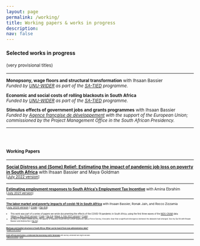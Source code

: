 ```yaml
---
layout: page
permalink: /working/
title: Working papers & works in progress
description:
nav: false
---
```


#### Selected works in progress
<small>(very provisional titles)

* * *

**Monopsony, wage floors and structural transformation** with Ihsaan Bassier  
*Funded by [UNU-WIDER](https://www.wider.unu.edu/) as part of the [SA-TIED](https://sa-tied.wider.unu.edu/) programme.*

**Economic and social costs of rolling blackouts in South Africa**  
*Funded by [UNU-WIDER](https://www.wider.unu.edu/) as part of the [SA-TIED](https://sa-tied.wider.unu.edu/) programme.*

**Stimulus effects of government jobs and grants programmes** with Ihsaan Bassier  
*Funded by [Agence française de développement](https://www.afd.fr/en) with the support of the European Union; commissioned by the Project Management Office in the South African Presidency.*

* * *

<br/><br/>

#### Working Papers

* * *

[**Social Distress and (Some) Relief: Estimating the impact of pandemic job loss on poverty in South Africa**](https://www.wider.unu.edu/sites/default/files/Publications/Working-paper/PDF/wp2022-80-social-distress-relief-impact-pandemic-job-loss-poverty-South-Africa.pdf)
with Ihsaan Bassier and Maya Goldman  
<small>[[July 2022 version](https://www.wider.unu.edu/sites/default/files/Publications/Working-paper/PDF/wp2022-80-social-distress-relief-impact-pandemic-job-loss-poverty-South-Africa.pdf)<!--- | [Code and Datasets](/datasets)-->]

* * *

[**Estimating employment responses to South Africa's Employment Tax Incentive**](https://doi.org/10.35188/UNU-WIDER/2021/058-0) with Amina Ebrahim  
<small>[[July 2021 version](https://doi.org/10.35188/UNU-WIDER/2021/058-0)]

* * *

[**The labor market and poverty impacts of covid-19 in South Africa**](https://www.opensaldru.uct.ac.za/handle/11090/980) with Ihsaan Bassier, Ronak Jain, and Rocco Zizzamia  
<small>[[July 2020 version](https://www.opensaldru.uct.ac.za/handle/11090/980) | [Code](https://cramsurvey.org/wp-content/uploads/2020/07/5.-Jain_Do-Files.zip) | [Op-Ed](https://www.businesslive.co.za/fm/features/2020-07-15-distress-grant-misses-the-mark/)]
* <small>This work was part of a series of papers we wrote documenting the effects of the COVID-19 pandemic in South Africa, using the first three waves of the [NIDS-CRAM](https://cramsurvey.org/) data.  
[[Wave 2, Nov 2020 version](https://www.opensaldru.uct.ac.za/handle/11090/995) | [Code](https://cramsurvey.org/wp-content/uploads/2020/09/8.-Jain.zip) | [Op-Ed](https://www.dailymaverick.co.za/article/2020-09-30-covid-19-job-losses-persist-but-grants-cushion-the-blow/)]
[[Wave 3, Feb 2021 version](https://cramsurvey.org/wp-content/uploads/2021/02/2.-Bassier-I.-Budlender-J.-Zizzamia-R.-2021-The-labour-market-impact-of-COVID-19-.pdf) | [Code](https://cramsurvey.org/wp-content/uploads/2021/02/2.-Bassier_Do-files.zip)]
* <small>By Wave 3 of NIDS-CRAM and the 4th quarter of Statistics South Africa's 2020 Quarterly Labour Force Survey, it became clear that a significant divergence between the datasets had emerged.
See my Op-Ed with Ihsaan Bassier and Andrew Kerr [[Op-Ed](https://www.dailymaverick.co.za/article/2021-02-25-why-the-employment-numbers-differ-so-vastly-in-the-quarterly-labour-force-survey-and-nids-cram/)].

* * *

[**Markups and market structure in South Africa: What can be learnt from new administrative data?**](https://doi.org/10.35188/UNU-WIDER/2019/692-0)  
<small>[[August 2019 version](https://doi.org/10.35188/UNU-WIDER/2019/692-0)]

* * *

[**South African poverty lines: A review and two new money-metric thresholds**](https://www.opensaldru.uct.ac.za/bitstream/handle/11090/784/2015_151_Saldruwp.pdf?sequence=1) with Murray Leibbrandt and Ingrid Woolard  
<small>[[August 2015 version](https://www.opensaldru.uct.ac.za/bitstream/handle/11090/784/2015_151_Saldruwp.pdf?sequence=1) | [Op-Ed](https://theconversation.com/how-current-measures-underestimate-the-level-of-poverty-in-south-africa-46704)]

* * *

